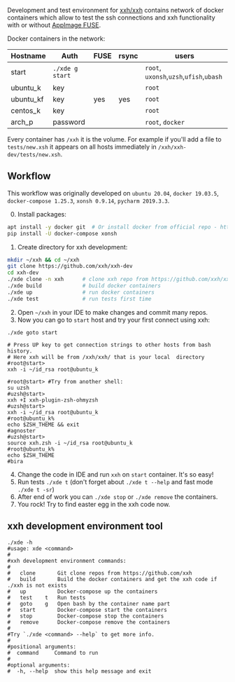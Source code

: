 Development and test environment for [xxh/xxh](https://github.com/xxh/xxh) contains 
network of docker containers which allow to test the ssh connections and xxh functionality 
with or without [AppImage FUSE](https://github.com/AppImage/AppImageKit/wiki/FUSE). 

Docker containers in the network:

| Hostname  | Auth             | FUSE | rsync | users                            |
|-----------|------------------|------|-------|----------------------------------|
| start     | `./xde g start`  |      |       | `root`, `uxonsh`,`uzsh`,`ufish`,`ubash` |
| ubuntu_k  | key              |      |       | `root`                           |
| ubuntu_kf | key              | yes  |  yes  | `root`                           |
| centos_k  | key              |      |       | `root`                           |
| arch_p    | password         |      |       | `root`, `docker`                 |

Every container has `/xxh` it is the volume. For example if you'll add a file to `tests/new.xsh` 
it appears on all hosts immediately in `/xxh/xxh-dev/tests/new.xsh`.

## Workflow

This workflow was originally developed on `ubuntu 20.04`, `docker 19.03.5`, `docker-compose 1.25.3`, `xonsh 0.9.14`, `pycharm 2019.3.3`.

0. Install packages: 
```bash
apt install -y docker git  # Or install docker from official repo - https://docs.docker.com/engine/install/ubuntu/
pip install -U docker-compose xonsh
```

1. Create directory for xxh development:
```bash
mkdir ~/xxh && cd ~/xxh
git clone https://github.com/xxh/xxh-dev
cd xxh-dev
./xde clone -n xxh      # clone xxh repo from https://github.com/xxh/xxh
./xde build             # build docker containers
./xde up                # run docker containers
./xde test              # run tests first time
```

2. Open `~/xxh` in your IDE to make changes and commit many repos.
3. Now you can go to `start` host and try your first connect using xxh:
```shell script
./xde goto start

# Press UP key to get connection strings to other hosts from bash history.
# Here xxh will be from /xxh/xxh/ that is your local  directory
#root@start> 
xxh -i ~/id_rsa root@ubuntu_k

#root@start> #Try from another shell:
su uzsh
#uzsh@start> 
xxh +I xxh-plugin-zsh-ohmyzsh
#uzsh@start> 
xxh -i ~/id_rsa root@ubuntu_k
#root@ubuntu_k% 
echo $ZSH_THEME && exit
#agnoster
#uzsh@start> 
source xxh.zsh -i ~/id_rsa root@ubuntu_k
#root@ubuntu_k% 
echo $ZSH_THEME
#bira
```

4. Change the code in IDE and run `xxh` on `start` container. It's so easy!
5. Run tests `./xde t` (don't forget about `./xde t --help` and fast mode `./xde t -sr`) 
6. After end of work you can `./xde stop` or `./xde remove` the containers. 
7. You rock! Try to find easter egg in the xxh code now.

## xxh development environment tool

```shell script
./xde -h
#usage: xde <command>
#
#xxh development environment commands:
#
#   clone       Git clone repos from https://github.com/xxh
#   build       Build the docker containers and get the xxh code if ./xxh is not exists
#   up          Docker-compose up the containers
#   test    t   Run tests
#   goto    g   Open bash by the container name part
#   start       Docker-compose start the containers
#   stop        Docker-compose stop the containers
#   remove      Docker-compose remove the containers
#   
#Try `./xde <command> --help` to get more info.   
#   
#positional arguments:
#  command     Command to run
#
#optional arguments:
#  -h, --help  show this help message and exit

```
